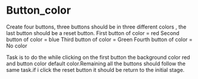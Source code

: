 # Button_color

Create four buttons, three buttons should be in three different colors , the last button should be a reset button.
First button of color = red
Second button of color = blue
Third button of color = Green
Fourth button of color = No color 

Task is to do the while clicking on the first button the background color red and button color default color.Remaining
all the buttons should follow the same task.if i click the reset button it should be return to the initial stage.
